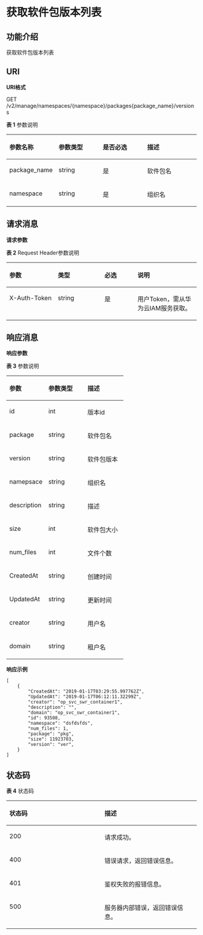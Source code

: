 # 获取软件包版本列表<a name="swr_02_0080"></a>

## 功能介绍<a name="section45197923116"></a>

获取软件包版本列表

## URI<a name="section1651917914319"></a>

**URI格式**

GET /v2/manage/namespaces/\{namespace\}/packages\{package\_name\}/versions

**表 1**  参数说明

<a name="table1252015913116"></a>
<table><thead align="left"><tr id="row19412201019313"><th class="cellrowborder" valign="top" width="24.877512248775123%" id="mcps1.2.5.1.1"><p id="p1741210107317"><a name="p1741210107317"></a><a name="p1741210107317"></a>参数名称</p>
</th>
<th class="cellrowborder" valign="top" width="23.45765423457654%" id="mcps1.2.5.1.2"><p id="p91812012154918"><a name="p91812012154918"></a><a name="p91812012154918"></a>参数类型</p>
</th>
<th class="cellrowborder" valign="top" width="23.647635236476354%" id="mcps1.2.5.1.3"><p id="p1841221017315"><a name="p1841221017315"></a><a name="p1841221017315"></a>是否必选</p>
</th>
<th class="cellrowborder" valign="top" width="28.017198280171986%" id="mcps1.2.5.1.4"><p id="p2041217104315"><a name="p2041217104315"></a><a name="p2041217104315"></a>描述</p>
</th>
</tr>
</thead>
<tbody><tr id="row541217106314"><td class="cellrowborder" valign="top" width="24.877512248775123%" headers="mcps1.2.5.1.1 "><p id="p1041201013312"><a name="p1041201013312"></a><a name="p1041201013312"></a>package_name</p>
</td>
<td class="cellrowborder" valign="top" width="23.45765423457654%" headers="mcps1.2.5.1.2 "><p id="p5798161404312"><a name="p5798161404312"></a><a name="p5798161404312"></a>string</p>
</td>
<td class="cellrowborder" valign="top" width="23.647635236476354%" headers="mcps1.2.5.1.3 "><p id="p164121510163119"><a name="p164121510163119"></a><a name="p164121510163119"></a>是</p>
</td>
<td class="cellrowborder" valign="top" width="28.017198280171986%" headers="mcps1.2.5.1.4 "><p id="p11412181014318"><a name="p11412181014318"></a><a name="p11412181014318"></a>软件包名</p>
</td>
</tr>
<tr id="row741291015316"><td class="cellrowborder" valign="top" width="24.877512248775123%" headers="mcps1.2.5.1.1 "><p id="p11412110173118"><a name="p11412110173118"></a><a name="p11412110173118"></a>namespace</p>
</td>
<td class="cellrowborder" valign="top" width="23.45765423457654%" headers="mcps1.2.5.1.2 "><p id="p124673439496"><a name="p124673439496"></a><a name="p124673439496"></a>string</p>
</td>
<td class="cellrowborder" valign="top" width="23.647635236476354%" headers="mcps1.2.5.1.3 "><p id="p1441281023115"><a name="p1441281023115"></a><a name="p1441281023115"></a>是</p>
</td>
<td class="cellrowborder" valign="top" width="28.017198280171986%" headers="mcps1.2.5.1.4 "><p id="p164123103317"><a name="p164123103317"></a><a name="p164123103317"></a>组织名</p>
</td>
</tr>
</tbody>
</table>

## 请求消息<a name="section15530293314"></a>

**请求参数**

**表 2**  Request Header参数说明

<a name="table153211914316"></a>
<table><thead align="left"><tr id="row19415131033118"><th class="cellrowborder" valign="top" width="25.509999999999998%" id="mcps1.2.5.1.1"><p id="p1741581014314"><a name="p1741581014314"></a><a name="p1741581014314"></a>参数</p>
</th>
<th class="cellrowborder" valign="top" width="24.490000000000002%" id="mcps1.2.5.1.2"><p id="p12415171011313"><a name="p12415171011313"></a><a name="p12415171011313"></a>类型</p>
</th>
<th class="cellrowborder" valign="top" width="17.349999999999998%" id="mcps1.2.5.1.3"><p id="p841521053116"><a name="p841521053116"></a><a name="p841521053116"></a>必选</p>
</th>
<th class="cellrowborder" valign="top" width="32.65%" id="mcps1.2.5.1.4"><p id="p141731063117"><a name="p141731063117"></a><a name="p141731063117"></a>说明</p>
</th>
</tr>
</thead>
<tbody><tr id="row14179109318"><td class="cellrowborder" valign="top" width="25.509999999999998%" headers="mcps1.2.5.1.1 "><p id="p3417310163113"><a name="p3417310163113"></a><a name="p3417310163113"></a>X-Auth-Token</p>
</td>
<td class="cellrowborder" valign="top" width="24.490000000000002%" headers="mcps1.2.5.1.2 "><p id="p104171210173116"><a name="p104171210173116"></a><a name="p104171210173116"></a>string</p>
</td>
<td class="cellrowborder" valign="top" width="17.349999999999998%" headers="mcps1.2.5.1.3 "><p id="p4417111013110"><a name="p4417111013110"></a><a name="p4417111013110"></a>是</p>
</td>
<td class="cellrowborder" valign="top" width="32.65%" headers="mcps1.2.5.1.4 "><p id="p5417141073116"><a name="p5417141073116"></a><a name="p5417141073116"></a>用户Token，需从华为云IAM服务获取。</p>
</td>
</tr>
</tbody>
</table>

## 响应消息<a name="section853859123110"></a>

**响应参数**

**表 3**  参数说明

<a name="table1154114933119"></a>
<table><thead align="left"><tr id="row041841023111"><th class="cellrowborder" valign="top" width="33.33333333333333%" id="mcps1.2.4.1.1"><p id="p10418191023115"><a name="p10418191023115"></a><a name="p10418191023115"></a>参数</p>
</th>
<th class="cellrowborder" valign="top" width="33.33333333333333%" id="mcps1.2.4.1.2"><p id="p1841812101311"><a name="p1841812101311"></a><a name="p1841812101311"></a>参数类型</p>
</th>
<th class="cellrowborder" valign="top" width="33.33333333333333%" id="mcps1.2.4.1.3"><p id="p1641821023117"><a name="p1641821023117"></a><a name="p1641821023117"></a>描述</p>
</th>
</tr>
</thead>
<tbody><tr id="row1679417572159"><td class="cellrowborder" valign="top" width="33.33333333333333%" headers="mcps1.2.4.1.1 "><p id="p379435714153"><a name="p379435714153"></a><a name="p379435714153"></a>id</p>
</td>
<td class="cellrowborder" valign="top" width="33.33333333333333%" headers="mcps1.2.4.1.2 "><p id="p17794125751518"><a name="p17794125751518"></a><a name="p17794125751518"></a>int</p>
</td>
<td class="cellrowborder" valign="top" width="33.33333333333333%" headers="mcps1.2.4.1.3 "><p id="p1579495714151"><a name="p1579495714151"></a><a name="p1579495714151"></a>版本id</p>
</td>
</tr>
<tr id="row1041871018317"><td class="cellrowborder" valign="top" width="33.33333333333333%" headers="mcps1.2.4.1.1 "><p id="p13418201019317"><a name="p13418201019317"></a><a name="p13418201019317"></a>package</p>
</td>
<td class="cellrowborder" valign="top" width="33.33333333333333%" headers="mcps1.2.4.1.2 "><p id="p341811023111"><a name="p341811023111"></a><a name="p341811023111"></a>string</p>
</td>
<td class="cellrowborder" valign="top" width="33.33333333333333%" headers="mcps1.2.4.1.3 "><p id="p20418181012315"><a name="p20418181012315"></a><a name="p20418181012315"></a>软件包名</p>
</td>
</tr>
<tr id="row164181810203119"><td class="cellrowborder" valign="top" width="33.33333333333333%" headers="mcps1.2.4.1.1 "><p id="p1541811109315"><a name="p1541811109315"></a><a name="p1541811109315"></a>version</p>
</td>
<td class="cellrowborder" valign="top" width="33.33333333333333%" headers="mcps1.2.4.1.2 "><p id="p1641851016319"><a name="p1641851016319"></a><a name="p1641851016319"></a>string</p>
</td>
<td class="cellrowborder" valign="top" width="33.33333333333333%" headers="mcps1.2.4.1.3 "><p id="p441861053114"><a name="p441861053114"></a><a name="p441861053114"></a>软件包版本</p>
</td>
</tr>
<tr id="row8418151010314"><td class="cellrowborder" valign="top" width="33.33333333333333%" headers="mcps1.2.4.1.1 "><p id="p141831012311"><a name="p141831012311"></a><a name="p141831012311"></a>namepsace</p>
</td>
<td class="cellrowborder" valign="top" width="33.33333333333333%" headers="mcps1.2.4.1.2 "><p id="p164181910193111"><a name="p164181910193111"></a><a name="p164181910193111"></a>string</p>
</td>
<td class="cellrowborder" valign="top" width="33.33333333333333%" headers="mcps1.2.4.1.3 "><p id="p134189103316"><a name="p134189103316"></a><a name="p134189103316"></a>组织名</p>
</td>
</tr>
<tr id="row15418101015312"><td class="cellrowborder" valign="top" width="33.33333333333333%" headers="mcps1.2.4.1.1 "><p id="p174192010103110"><a name="p174192010103110"></a><a name="p174192010103110"></a>description</p>
</td>
<td class="cellrowborder" valign="top" width="33.33333333333333%" headers="mcps1.2.4.1.2 "><p id="p114191110163115"><a name="p114191110163115"></a><a name="p114191110163115"></a>string</p>
</td>
<td class="cellrowborder" valign="top" width="33.33333333333333%" headers="mcps1.2.4.1.3 "><p id="p154191910173120"><a name="p154191910173120"></a><a name="p154191910173120"></a>描述</p>
</td>
</tr>
<tr id="row14419131015316"><td class="cellrowborder" valign="top" width="33.33333333333333%" headers="mcps1.2.4.1.1 "><p id="p1141981019314"><a name="p1141981019314"></a><a name="p1141981019314"></a>size</p>
</td>
<td class="cellrowborder" valign="top" width="33.33333333333333%" headers="mcps1.2.4.1.2 "><p id="p124191110193114"><a name="p124191110193114"></a><a name="p124191110193114"></a>int</p>
</td>
<td class="cellrowborder" valign="top" width="33.33333333333333%" headers="mcps1.2.4.1.3 "><p id="p144196105319"><a name="p144196105319"></a><a name="p144196105319"></a>软件包大小</p>
</td>
</tr>
<tr id="row1941911053116"><td class="cellrowborder" valign="top" width="33.33333333333333%" headers="mcps1.2.4.1.1 "><p id="p4419101014315"><a name="p4419101014315"></a><a name="p4419101014315"></a>num_files</p>
</td>
<td class="cellrowborder" valign="top" width="33.33333333333333%" headers="mcps1.2.4.1.2 "><p id="p15419171073112"><a name="p15419171073112"></a><a name="p15419171073112"></a>int</p>
</td>
<td class="cellrowborder" valign="top" width="33.33333333333333%" headers="mcps1.2.4.1.3 "><p id="p1741931023115"><a name="p1741931023115"></a><a name="p1741931023115"></a>文件个数</p>
</td>
</tr>
<tr id="row1419910173112"><td class="cellrowborder" valign="top" width="33.33333333333333%" headers="mcps1.2.4.1.1 "><p id="p184199103318"><a name="p184199103318"></a><a name="p184199103318"></a>CreatedAt</p>
</td>
<td class="cellrowborder" valign="top" width="33.33333333333333%" headers="mcps1.2.4.1.2 "><p id="p54192010133114"><a name="p54192010133114"></a><a name="p54192010133114"></a>string</p>
</td>
<td class="cellrowborder" valign="top" width="33.33333333333333%" headers="mcps1.2.4.1.3 "><p id="p3419310183112"><a name="p3419310183112"></a><a name="p3419310183112"></a>创建时间</p>
</td>
</tr>
<tr id="row11420121083115"><td class="cellrowborder" valign="top" width="33.33333333333333%" headers="mcps1.2.4.1.1 "><p id="p84204102312"><a name="p84204102312"></a><a name="p84204102312"></a>UpdatedAt</p>
</td>
<td class="cellrowborder" valign="top" width="33.33333333333333%" headers="mcps1.2.4.1.2 "><p id="p2420161063116"><a name="p2420161063116"></a><a name="p2420161063116"></a>string</p>
</td>
<td class="cellrowborder" valign="top" width="33.33333333333333%" headers="mcps1.2.4.1.3 "><p id="p1442091019313"><a name="p1442091019313"></a><a name="p1442091019313"></a>更新时间</p>
</td>
</tr>
<tr id="row1773713813155"><td class="cellrowborder" valign="top" width="33.33333333333333%" headers="mcps1.2.4.1.1 "><p id="p9737108151515"><a name="p9737108151515"></a><a name="p9737108151515"></a>creator</p>
</td>
<td class="cellrowborder" valign="top" width="33.33333333333333%" headers="mcps1.2.4.1.2 "><p id="p157379818159"><a name="p157379818159"></a><a name="p157379818159"></a>string</p>
</td>
<td class="cellrowborder" valign="top" width="33.33333333333333%" headers="mcps1.2.4.1.3 "><p id="p1573748151517"><a name="p1573748151517"></a><a name="p1573748151517"></a>用户名</p>
</td>
</tr>
<tr id="row332111131514"><td class="cellrowborder" valign="top" width="33.33333333333333%" headers="mcps1.2.4.1.1 "><p id="p13213119156"><a name="p13213119156"></a><a name="p13213119156"></a>domain</p>
</td>
<td class="cellrowborder" valign="top" width="33.33333333333333%" headers="mcps1.2.4.1.2 "><p id="p6321611141514"><a name="p6321611141514"></a><a name="p6321611141514"></a>string</p>
</td>
<td class="cellrowborder" valign="top" width="33.33333333333333%" headers="mcps1.2.4.1.3 "><p id="p632511151515"><a name="p632511151515"></a><a name="p632511151515"></a>租户名</p>
</td>
</tr>
</tbody>
</table>

**响应示例**

```
[
    {
        "CreatedAt": "2019-01-17T03:29:55.997762Z",
        "UpdatedAt": "2019-01-17T06:12:11.32299Z",
        "creator": "op_svc_swr_container1",
        "description": "",
        "domain": "op_svc_swr_container1",
        "id": 93508,
        "namespace": "dsfdsfds",
        "num_files": 1,
        "package": "pkg",
        "size": 11923703,
        "version": "ver",
    }
]
```

## 状态码<a name="section4573149193119"></a>

**表 4**  状态码

<a name="table657418983114"></a>
<table><thead align="left"><tr id="row5422201043119"><th class="cellrowborder" valign="top" width="50%" id="mcps1.2.3.1.1"><p id="p442212102315"><a name="p442212102315"></a><a name="p442212102315"></a>状态码</p>
</th>
<th class="cellrowborder" valign="top" width="50%" id="mcps1.2.3.1.2"><p id="p142211100310"><a name="p142211100310"></a><a name="p142211100310"></a>描述</p>
</th>
</tr>
</thead>
<tbody><tr id="row17422121063113"><td class="cellrowborder" valign="top" width="50%" headers="mcps1.2.3.1.1 "><p id="p542221033111"><a name="p542221033111"></a><a name="p542221033111"></a>200</p>
</td>
<td class="cellrowborder" valign="top" width="50%" headers="mcps1.2.3.1.2 "><p id="p114221510123114"><a name="p114221510123114"></a><a name="p114221510123114"></a>请求成功。</p>
</td>
</tr>
<tr id="row7422810193111"><td class="cellrowborder" valign="top" width="50%" headers="mcps1.2.3.1.1 "><p id="p7422141016316"><a name="p7422141016316"></a><a name="p7422141016316"></a>400</p>
</td>
<td class="cellrowborder" valign="top" width="50%" headers="mcps1.2.3.1.2 "><p id="p54224102318"><a name="p54224102318"></a><a name="p54224102318"></a>错误请求，返回错误信息。</p>
</td>
</tr>
<tr id="row0422161010311"><td class="cellrowborder" valign="top" width="50%" headers="mcps1.2.3.1.1 "><p id="p19422191012311"><a name="p19422191012311"></a><a name="p19422191012311"></a>401</p>
</td>
<td class="cellrowborder" valign="top" width="50%" headers="mcps1.2.3.1.2 "><p id="p242281063117"><a name="p242281063117"></a><a name="p242281063117"></a>鉴权失败的报错信息。</p>
</td>
</tr>
<tr id="row442201010314"><td class="cellrowborder" valign="top" width="50%" headers="mcps1.2.3.1.1 "><p id="p1042291010314"><a name="p1042291010314"></a><a name="p1042291010314"></a>500</p>
</td>
<td class="cellrowborder" valign="top" width="50%" headers="mcps1.2.3.1.2 "><p id="p154229103314"><a name="p154229103314"></a><a name="p154229103314"></a>服务器内部错误，返回错误信息。</p>
</td>
</tr>
</tbody>
</table>

